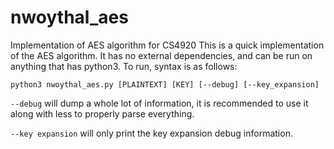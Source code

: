 # nwoythal_aes
Implementation of AES algorithm for CS4920
This is a quick implementation of the AES algorithm. It has no external dependencies, and can be run on anything that has python3.
To run, syntax is as follows:

    python3 nwoythal_aes.py [PLAINTEXT] [KEY] [--debug] [--key_expansion]
    
`--debug` will dump a whole lot of information, it is recommended to use it along with less to properly parse everything.

`--key expansion` will only print the key expansion debug information.
